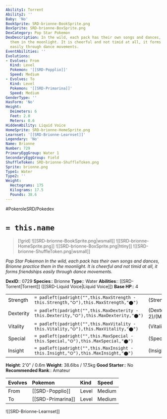 ```yaml
---
Ability1: Torrent
Ability2: ''
Baby: 'No'
BookSprite: SRD-brionne-BookSprite.png
BoxSprite: SRD-brionne-BoxSprite.png
DexCategory: Pop Star Pokemon
DexDescription: In the wild, each pack has their own songs and dances, Brionne practice
  them in the moonlight. It is cheerful and not timid at all, it forms friendships
  easily through dance movements.
EventAbilities: ''
Evolutions:
- Evolves: From
  Kind: Level
  Pokemon: '[[SRD-Popplio]]'
  Speed: Medium
- Evolves: To
  Kind: Level
  Pokemon: '[[SRD-Primarina]]'
  Speed: Medium
GenderType: ''
HasForm: 'No'
Height:
  Deimeters: 6
  Feet: 2.0
  Meters: 0.6
HiddenAbility: Liquid Voice
HomeSprite: SRD-brionne-HomeSprite.png
Learnset: '[[SRD-Brionne-Learnset]]'
Legendary: 'No'
Name: Brionne
Number: 729
PrimaryEggGroup: Water 1
SecondaryEggGroup: Field
ShuffleToken: SRD-brionne-ShuffleToken.png
Sprite: brionne.png
Type1: Water
Type2: ''
Weight:
  Hectograms: 175
  Kilograms: 17.5
  Pounds: 38.6
---
```


#PokeroleSRD/Pokedex

# `= this.name`

> [!grid]
> ![[SRD-brionne-BookSprite.png|wsmall]]
> ![[SRD-brionne-HomeSprite.png]]
> ![[SRD-brionne-BoxSprite.png|htiny]]
> ![[SRD-brionne-ShuffleToken.png|wsmall]]


*Pop Star Pokemon*
*In the wild, each pack has their own songs and dances, Brionne practice them in the moonlight. It is cheerful and not timid at all, it forms friendships easily through dance movements.*

**DexID**:: 0729
**Species**:: Brionne
**Type**:: Water
**Abilities**:: [[SRD-Torrent|Torrent]] ([[SRD-Liquid Voice|Liquid Voice]])
**Base HP**:: 4

|           |                                                                                        |                                          |
| --------- | -------------------------------------------------------------------------------------- | ---------------------------------------- |
| Strength  | `= padleft(padright("",this.MaxStrength - this.Strength,"⭘"),this.MaxStrength,"⬤")`    | (Strength::2)/(MaxStrength::4)   |
| Dexterity | `= padleft(padright("",this.MaxDexterity - this.Dexterity,"⭘"),this.MaxDexterity,"⬤")` | (Dexterity:: 2)/(MaxDexterity::4) |
| Vitality  | `= padleft(padright("",this.MaxVitality - this.Vitality,"⭘"),this.MaxVitality,"⬤")`    | (Vitality::2)/(MaxVitality::4)   |
| Special   | `= padleft(padright("",this.MaxSpecial - this.Special,"⭘"),this.MaxSpecial,"⬤")`       | (Special::2)/(MaxSpecial::5)     |
| Insight   | `= padleft(padright("",this.MaxInsight - this.Insight,"⭘"),this.MaxInsight,"⬤")`       | (Insight::2)/(MaxInsight::5)     |

**Height**: 2'0" / 0.6m
**Weight**: 38.6lbs / 17.5kg
**Good Starter**:: No
**Recommended Rank**:: Amateur

| Evolves   | Pokemon           | Kind   | Speed   |
|:----------|:------------------|:-------|:--------|
| From      | [[SRD-Popplio]]   | Level  | Medium  |
| To        | [[SRD-Primarina]] | Level  | Medium  |

![[SRD-Brionne-Learnset]]